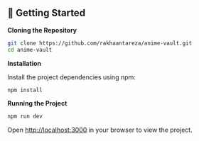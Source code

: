 ## <a name="getting-started">🤸 Getting Started</a>

**Cloning the Repository**

```bash
git clone https://github.com/rakhaantareza/anime-vault.git
cd anime-vault
```

**Installation**

Install the project dependencies using npm:

```bash
npm install
```

**Running the Project**

```bash
npm run dev
```

Open [http://localhost:3000](http://localhost:3000) in your browser to view the project.
